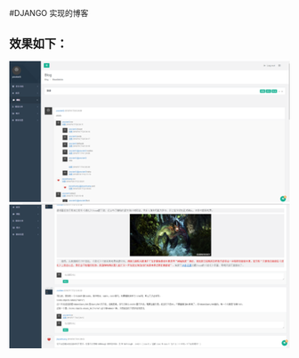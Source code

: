 #DJANGO 实现的博客
## 效果如下：
![调侃和评论](https://raw.githubusercontent.com/xianyouQ/blogdjango/master/media/jietu/1.PNG)
![好友最近](https://raw.githubusercontent.com/xianyouQ/blogdjango/master/media/jietu/2.PNG)
